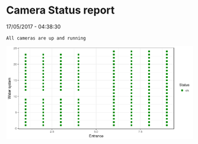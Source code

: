 Camera Status report
================
17/05/2017 - 04:38:30

    All cameras are up and running

![](camreport_files/figure-markdown_github/unnamed-chunk-2-1.png)
